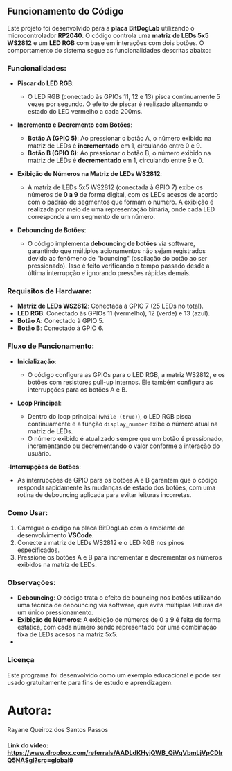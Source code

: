 ## Funcionamento do Código

Este projeto foi desenvolvido para a **placa BitDogLab** utilizando o microcontrolador **RP2040**. O código controla uma **matriz de LEDs 5x5 WS2812** e um **LED RGB** com base em interações com dois botões. O comportamento do sistema segue as funcionalidades descritas abaixo:

### Funcionalidades:

- **Piscar do LED RGB**:
   - O LED RGB (conectado às GPIOs 11, 12 e 13) pisca continuamente 5 vezes por segundo. O efeito de piscar é realizado alternando o estado do LED vermelho a cada 200ms.

- **Incremento e Decremento com Botões**:
   - **Botão A (GPIO 5)**: Ao pressionar o botão A, o número exibido na matriz de LEDs é **incrementado** em 1, circulando entre 0 e 9.
   - **Botão B (GPIO 6)**: Ao pressionar o botão B, o número exibido na matriz de LEDs é **decrementado** em 1, circulando entre 9 e 0.

- **Exibição de Números na Matriz de LEDs WS2812**:
   - A matriz de LEDs 5x5 WS2812 (conectada à GPIO 7) exibe os números de **0 a 9** de forma digital, com os LEDs acesos de acordo com o padrão de segmentos que formam o número. A exibição é realizada por meio de uma representação binária, onde cada LED corresponde a um segmento de um número.

- **Debouncing de Botões**:
   - O código implementa **debouncing de botões** via software, garantindo que múltiplos acionamentos não sejam registrados devido ao fenômeno de "bouncing" (oscilação do botão ao ser pressionado). Isso é feito verificando o tempo passado desde a última interrupção e ignorando pressões rápidas demais.

### Requisitos de Hardware:

- **Matriz de LEDs WS2812**: Conectada à GPIO 7 (25 LEDs no total).
- **LED RGB**: Conectado às GPIOs 11 (vermelho), 12 (verde) e 13 (azul).
- **Botão A**: Conectado à GPIO 5.
- **Botão B**: Conectado à GPIO 6.

### Fluxo de Funcionamento:

- **Inicialização**:
   - O código configura as GPIOs para o LED RGB, a matriz WS2812, e os botões com resistores pull-up internos. Ele também configura as interrupções para os botões A e B.
   
- **Loop Principal**:
   - Dentro do loop principal (`while (true)`), o LED RGB pisca continuamente e a função `display_number` exibe o número atual na matriz de LEDs.
   - O número exibido é atualizado sempre que um botão é pressionado, incrementando ou decrementando o valor conforme a interação do usuário.

 -**Interrupções de Botões**:
   - As interrupções de GPIO para os botões A e B garantem que o código responda rapidamente às mudanças de estado dos botões, com uma rotina de debouncing aplicada para evitar leituras incorretas.

### Como Usar:

1. Carregue o código na placa BitDogLab com o ambiente de desenvolvimento **VSCode**.
2. Conecte a matriz de LEDs WS2812 e o LED RGB nos pinos especificados.
3. Pressione os botões A e B para incrementar e decrementar os números exibidos na matriz de LEDs.

### Observações:

- **Debouncing**: O código trata o efeito de bouncing nos botões utilizando uma técnica de debouncing via software, que evita múltiplas leituras de um único pressionamento.
- **Exibição de Números**: A exibição de números de 0 a 9 é feita de forma estática, com cada número sendo representado por uma combinação fixa de LEDs acesos na matriz 5x5.
- 
### Licença

Este programa foi desenvolvido como um exemplo educacional e pode ser usado gratuitamente para fins de estudo e aprendizagem.

# Autora:
Rayane Queiroz dos Santos Passos

#### Link do video: https://www.dropbox.com/referrals/AADLdKHyjQWB_QiVqVbmLjVpCDlrQ5NASgI?src=global9

